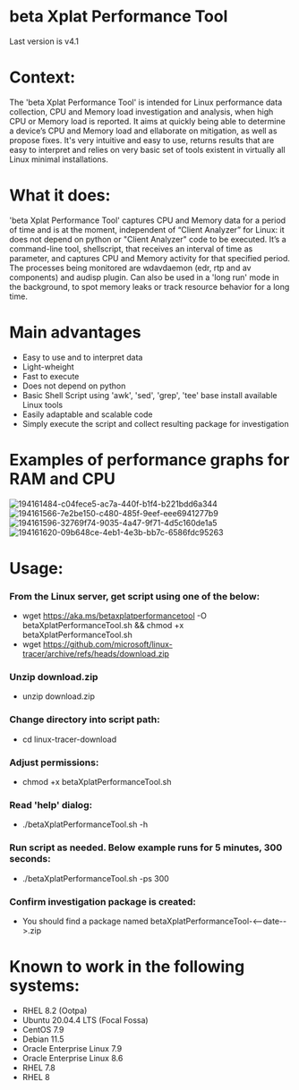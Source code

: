 # beta Xplat Performance Tool
Last version is v4.1

# Context:
The 'beta Xplat Performance Tool' is intended for Linux performance data collection, CPU and Memory load investigation and analysis, when high CPU or Memory load is reported. It aims at quickly being able to determine a device’s CPU and Memory load and ellaborate on mitigation, as well as propose fixes. It's very intuitive and easy to use, returns results that are easy to interpret and relies on very basic set of tools existent in virtually all Linux minimal installations.

# What it does:
'beta Xplat Performance Tool' captures CPU and Memory data for a period of time and is at the moment, independent of “Client Analyzer” for Linux: it does not depend on python or "Client Analyzer" code to be executed. It’s a command-line tool, shellscript, that receives an interval of time as parameter, and captures CPU and Memory activity for that specified period. The processes being monitored are wdavdaemon (edr, rtp and av components) and audisp plugin. Can also be used in a 'long run' mode in the background, to spot memory leaks or track resource behavior for a long time.

# Main advantages
- Easy to use and to interpret data
- Light-wheight
- Fast to execute
- Does not depend on python
- Basic Shell Script using 'awk', 'sed', 'grep', 'tee' base install available Linux tools
- Easily adaptable and scalable code
- Simply execute the script and collect resulting package for investigation

# Examples of performance graphs for RAM and CPU

![194161484-c04fece5-ac7a-440f-b1f4-b221bdd6a344](https://user-images.githubusercontent.com/113130572/198121620-8c1ed95d-b36e-4686-9dd8-5a5c8f127fd5.png)
![194161566-7e2be150-c480-485f-9eef-eee6941277b9](https://user-images.githubusercontent.com/113130572/198121631-efa6f791-ebe0-4cf1-8bc1-10e69d6639ea.png)
![194161596-32769f74-9035-4a47-9f71-4d5c160de1a5](https://user-images.githubusercontent.com/113130572/198121645-ca0e0ccf-96ef-4055-874f-64351839cb2c.png)
![194161620-09b648ce-4eb1-4e3b-bb7c-6586fdc95263](https://user-images.githubusercontent.com/113130572/198121656-92c6ae3c-4667-429c-81e5-6834f63d4e89.png)

# Usage:
### From the Linux server, get script using one of the below:
- wget https://aka.ms/betaxplatperformancetool -O betaXplatPerformanceTool.sh && chmod +x betaXplatPerformanceTool.sh
- wget https://github.com/microsoft/linux-tracer/archive/refs/heads/download.zip
### Unzip download.zip
- unzip download.zip
### Change directory into script path:
- cd linux-tracer-download
### Adjust permissions:
- chmod +x betaXplatPerformanceTool.sh
### Read 'help' dialog:
- ./betaXplatPerformanceTool.sh -h
### Run script as needed. Below example runs for 5 minutes, 300 seconds:
- ./betaXplatPerformanceTool.sh -ps 300
### Confirm investigation package is created:
- You should find a package named betaXplatPerformanceTool-<--date-->.zip

# Known to work in the following systems:
- RHEL 8.2 (Ootpa)
- Ubuntu 20.04.4 LTS (Focal Fossa)
- CentOS 7.9
- Debian 11.5
- Oracle Enterprise Linux 7.9
- Oracle Enterprise Linux 8.6
- RHEL 7.8
- RHEL 8
